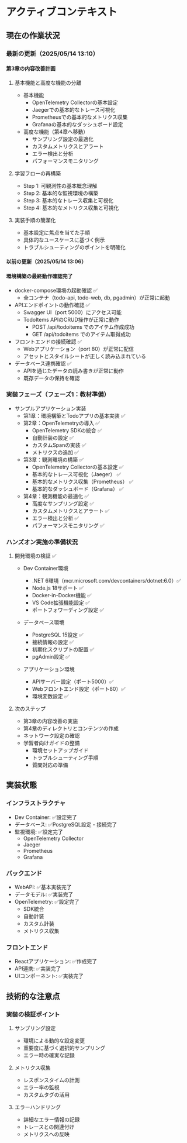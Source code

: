 # アクティブコンテキスト

## 現在の作業状況

### 最新の更新（2025/05/14 13:10）

#### 第3章の内容改善計画
1. 基本機能と高度な機能の分離
   - 基本機能
     - OpenTelemetry Collectorの基本設定
     - Jaegerでの基本的なトレース可視化
     - Prometheusでの基本的なメトリクス収集
     - Grafanaの基本的なダッシュボード設定
   - 高度な機能（第4章へ移動）
     - サンプリング設定の最適化
     - カスタムメトリクスとアラート
     - エラー検出と分析
     - パフォーマンスモニタリング

2. 学習フローの再構築
   - Step 1: 可観測性の基本概念理解
   - Step 2: 基本的な監視環境の構築
   - Step 3: 基本的なトレース収集と可視化
   - Step 4: 基本的なメトリクス収集と可視化

3. 実装手順の簡潔化
   - 基本設定に焦点を当てた手順
   - 具体的なユースケースに基づく例示
   - トラブルシューティングのポイントを明確化

#### 以前の更新（2025/05/14 13:06）

#### 環境構築の最終動作確認完了
- docker-compose環境の起動確認 ✅
  - 全コンテナ（todo-api, todo-web, db, pgadmin）が正常に起動
- APIエンドポイントの動作確認 ✅
  - Swagger UI（port 5000）にアクセス可能
  - TodoItems APIのCRUD操作が正常に動作
    - POST /api/todoitems でのアイテム作成成功
    - GET /api/todoitems でのアイテム取得成功
- フロントエンドの接続確認 ✅
  - Webアプリケーション（port 80）が正常に配信
  - アセットとスタイルシートが正しく読み込まれている
- データベース連携確認 ✅
  - APIを通じたデータの読み書きが正常に動作
  - 既存データの保持を確認

### 実装フェーズ（フェーズ1：教材準備）

- サンプルアプリケーション実装
  - 第1章：環境構築とTodoアプリの基本実装 ✅
  - 第2章：OpenTelemetryの導入 ✅
    - OpenTelemetry SDKの統合 ✅
    - 自動計装の設定 ✅
    - カスタムSpanの実装 ✅
    - メトリクスの追加 ✅
  - 第3章：観測環境の構築 ✅
    - OpenTelemetry Collectorの基本設定 ✅
    - 基本的なトレース可視化（Jaeger） ✅
    - 基本的なメトリクス収集（Prometheus） ✅
    - 基本的なダッシュボード（Grafana） ✅
  - 第4章：観測機能の最適化 ✅
    - 高度なサンプリング設定 ✅
    - カスタムメトリクスとアラート ✅
    - エラー検出と分析 ✅
    - パフォーマンスモニタリング ✅

### ハンズオン実施の準備状況

1. 開発環境の検証 ✅
   - Dev Container環境
     - .NET 6環境（mcr.microsoft.com/devcontainers/dotnet:6.0）✅
     - Node.js 18サポート ✅
     - Docker-in-Docker機能 ✅
     - VS Code拡張機能設定 ✅
     - ポートフォワーディング設定 ✅
   
   - データベース環境
     - PostgreSQL 15設定 ✅
     - 接続情報の設定 ✅
     - 初期化スクリプトの配置 ✅
     - pgAdmin設定 ✅
   
   - アプリケーション環境
     - APIサーバー設定（ポート5000）✅
     - Webフロントエンド設定（ポート80）✅
     - 環境変数設定 ✅

2. 次のステップ
   - 第3章の内容改善の実施
   - 第4章のディレクトリとコンテンツの作成
   - ネットワーク設定の確認
   - 学習者向けガイドの整備
     - 環境セットアップガイド
     - トラブルシューティング手順
     - 質問対応の準備

## 実装状態

### インフラストラクチャ

- Dev Container: ✅設定完了
- データベース: ✅PostgreSQL設定・接続完了
- 監視環境: ✅設定完了
  - OpenTelemetry Collector
  - Jaeger
  - Prometheus
  - Grafana

### バックエンド

- WebAPI: ✅基本実装完了
- データモデル: ✅実装完了
- OpenTelemetry: ✅設定完了
  - SDK統合
  - 自動計装
  - カスタム計装
  - メトリクス収集

### フロントエンド

- Reactアプリケーション: ✅作成完了
- API連携: ✅実装完了
- UIコンポーネント: ✅実装完了

## 技術的な注意点

### 実装の検証ポイント

1. サンプリング設定
   - 環境による動的な設定変更
   - 重要度に基づく選択的サンプリング
   - エラー時の確実な記録

2. メトリクス収集
   - レスポンスタイムの計測
   - エラー率の監視
   - カスタムタグの活用

3. エラーハンドリング
   - 詳細なエラー情報の記録
   - トレースとの関連付け
   - メトリクスへの反映
